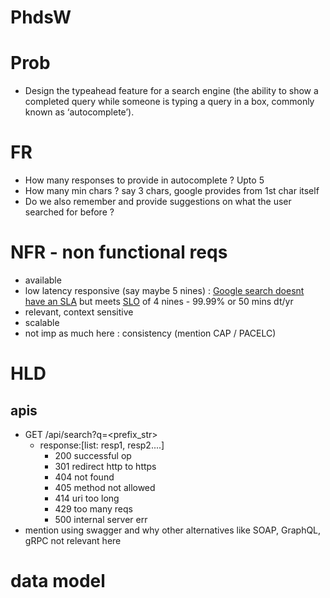 # PhdsW

# Prob
- Design the typeahead feature for a search engine (the ability to show a completed query while someone is typing a query in a box, commonly known as ‘autocomplete’).

# FR
- How many responses to provide in autocomplete ? Upto 5
- How many min chars ? say 3 chars, google provides from 1st char itself
- Do we also remember and provide suggestions on what the user searched for before ?

# NFR - non functional reqs
- available
- low latency responsive (say maybe 5 nines) : [Google search doesnt have an SLA](https://sre.google/sre-book/service-level-objectives/) but meets [SLO](https://www.atlassian.com/incident-management/kpis/sla-vs-slo-vs-sli) of 4 nines - 99.99% or 50 mins dt/yr
- relevant, context sensitive
- scalable
- not imp as much here : consistency (mention CAP / PACELC) 

# HLD
## apis
- GET /api/search?q=<prefix_str>
  - response:[list: resp1, resp2....]
    - 200 successful op
    - 301 redirect http to https
    - 404 not found
    - 405 method not allowed
    - 414 uri too long
    - 429 too many reqs
    - 500 internal server err   
- mention using swagger and why other alternatives like SOAP, GraphQL, gRPC not relevant here
   


# data model
